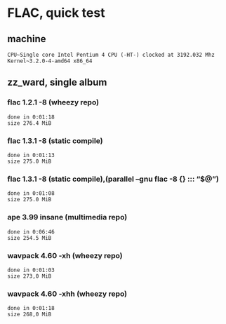 # FLAC, quick test

## machine

    CPU~Single core Intel Pentium 4 CPU (-HT-) clocked at 3192.032 Mhz Kernel~3.2.0-4-amd64 x86_64
    

## zz_ward, single album

### flac 1.2.1 -8 (wheezy repo)

    done in 0:01:18  
    size 276.4 MiB
    

### flac 1.3.1 -8 (static compile)

    done in 0:01:13    
    size 275.0 MiB
    

### flac 1.3.1 -8 (static compile),(parallel &#8211;gnu flac -8 {} ::: &#8220;$@&#8221;)

    done in 0:01:08
    size 275.0 MiB
    

### ape 3.99 insane (multimedia repo)

    done in 0:06:46  
    size 254.5 MiB
    

### wavpack 4.60 -xh (wheezy repo)

    done in 0:01:03  
    size 273,0 MiB
    

### wavpack 4.60 -xhh (wheezy repo)

    done in 0:01:18  
    size 268,0 MiB